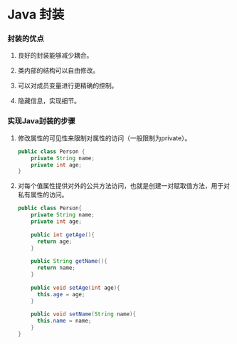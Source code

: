 # Java 封装

### 封装的优点

1. 良好的封装能够减少耦合。

2. 类内部的结构可以自由修改。

3. 可以对成员变量进行更精确的控制。

4. 隐藏信息，实现细节。

### 实现Java封装的步骤

1. 修改属性的可见性来限制对属性的访问（一般限制为private）。

   ```java
   public class Person {
       private String name;
       private int age;
   }
   ```

2. 对每个值属性提供对外的公共方法访问，也就是创建一对赋取值方法，用于对私有属性的访问。

   ```java
   public class Person{
       private String name;
       private int age;
   ​
       public int getAge(){
         return age;
       }
   ​
       public String getName(){
         return name;
       }
   ​
       public void setAge(int age){
         this.age = age;
       }
   ​
       public void setName(String name){
         this.name = name;
       }
   }
   ```



